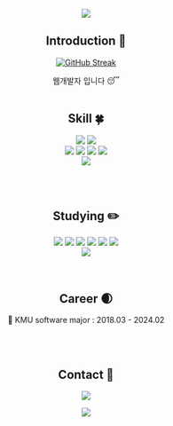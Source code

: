 <p align="center">
  <img src="https://capsule-render.vercel.app/api?type=wave&height=100&section=header&text=&fontSize=50&animation=fadeIn&color=282A36&fontColor=F8F8F2" />
</p>

<div align=center>

## Introduction :raised_hands:
<a href="https://git.io/streak-stats"><img src="https://streak-stats.demolab.com?user=sanghyun1128&theme=dracula&border_radius=5&hide_border=true&date_format=%5BY.%5Dn.j" alt="GitHub Streak" /></a>

웹개발자 입니다 :sleeping:
<br/><br/>
 
  ## Skill :four_leaf_clover:
  <!--Frontend Skills-->
  <img src="https://img.shields.io/badge/React-20232A?style=for-the-badge&logo=react&logoColor=61DAFB" />
  <img src="https://img.shields.io/badge/styled--components-DB7093?style=for-the-badge&logo=styled-components&logoColor=white" />
  <br/>
  <!--Backend Skills-->
  <!--Web-->
  <img src="https://img.shields.io/badge/TypeScript-007ACC?style=for-the-badge&logo=typescript&logoColor=white" />
  <img src="https://img.shields.io/badge/JavaScript-F7DF1E?style=for-the-badge&logo=JavaScript&logoColor=white" />
  <img src="https://img.shields.io/badge/HTML5-E34F26?style=for-the-badge&logo=html5&logoColor=white" />
  <img src="https://img.shields.io/badge/CSS3-1572B6?style=for-the-badge&logo=css3&logoColor=white" />
  <br/>
  <!--Others-->
  <img src="https://img.shields.io/badge/Python-3776AB?style=for-the-badge&logo=python&logoColor=white" />
  
<br/><br/>
  
  ## Studying :pencil2:
  <!--Frontend Skills-->
  <img src="https://img.shields.io/badge/Redux-593D88?style=for-the-badge&logo=redux&logoColor=white" />
  <img src="https://img.shields.io/badge/-React%20Query-FF4154?style=for-the-badge&logo=react%20query&logoColor=white" />
  <img src="https://img.shields.io/badge/React_Router-CA4245?style=for-the-badge&logo=react-router&logoColor=white" />
  <img src="https://img.shields.io/badge/Jest-323330?style=for-the-badge&logo=Jest&logoColor=white" />
  <img src="https://img.shields.io/badge/Flutter-02569B?style=for-the-badge&logo=flutter&logoColor=white" />
  <img src="https://img.shields.io/badge/Dart-0175C2?style=for-the-badge&logo=dart&logoColor=white" />
  <br/>
  <!--Backend Skills-->
  <img src="https://img.shields.io/badge/nestjs-%23E0234E.svg?style=for-the-badge&logo=nestjs&logoColor=white"/>
  <br/>
  <!--Others-->
<br/><br/>

  ## Career :waxing_crescent_moon: 
  :school: KMU software major : 2018.03 - 2024.02

<br/><br/>

  ## Contact :bell:
  <a href="https://mail.google.com/mail/?view=cm&amp;fs=1&amp;to=sanghyun1128@gmail.com" target="_blank">
    <img src="https://img.shields.io/badge/Gmail-D14836?style=for-the-badge&logo=gmail&logoColor=white" />
  </a>

</div>

<p align="center">
  <img src="https://capsule-render.vercel.app/api?type=wave&color=282A36&height=100&section=footer" />
</p>

